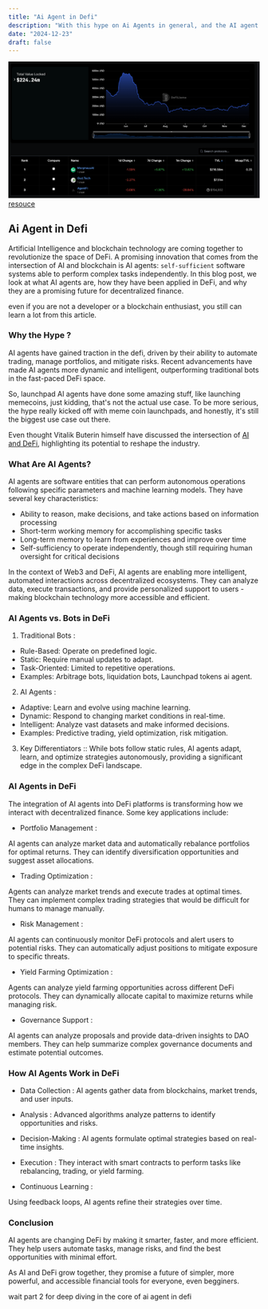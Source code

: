 ```yaml
---
title: "Ai Agent in Defi"
description: "With this hype on Ai Agents in general, and the AI agent in blockchain in particular, I decided to write multiple articles about it to share my thoughts and insights."
date: "2024-12-23"
draft: false
---
```


![alt text](image.png)
                                        [resouce](https://defillama.com/protocols/AI%20Agents)
## Ai Agent in Defi 

Artificial Intelligence and blockchain technology are coming together to revolutionize the space of DeFi. A promising innovation that comes from the intersection of AI and blockchain is AI agents: `self-sufficient` software systems able to perform complex tasks independently. In this blog post, we look at what AI agents are, how they have been applied in DeFi, and why they are a promising future for decentralized finance.


even if you are not a developer or a blockchain enthusiast, you still can learn a lot from this article. 


### Why the Hype ? 

AI agents have gained traction in the defi, driven by their ability to automate trading, manage portfolios, and mitigate risks. Recent advancements have made AI agents more dynamic and intelligent, outperforming traditional bots in the fast-paced DeFi space.

So, launchpad AI agents have done some amazing stuff, like launching memecoins, just kidding, that's not the actual use case. To be more serious, the hype really kicked off with meme coin launchpads, and honestly, it's still the biggest use case out there.

Even thought  Vitalik Buterin himself have discussed the intersection of [AI and DeFi](https://vitalik.eth.limo/general/2024/01/30/cryptoai.html), highlighting its potential to reshape the industry.




### What Are AI Agents?
AI agents are software entities that can perform autonomous operations following specific parameters and machine learning models. They have several key characteristics:

- Ability to reason, make decisions, and take actions based on information processing
- Short-term working memory for accomplishing specific tasks
- Long-term memory to learn from experiences and improve over time
- Self-sufficiency to operate independently, though still requiring human oversight for critical decisions

In the context of Web3 and DeFi, AI agents are enabling more intelligent, automated interactions across decentralized ecosystems. They can analyze data, execute transactions, and provide personalized support to users - making blockchain technology more accessible and efficient.

### AI Agents vs. Bots in DeFi


1. Traditional Bots :
  - Rule-Based: Operate on predefined logic.
  - Static: Require manual updates to adapt.
  - Task-Oriented: Limited to repetitive operations.
  - Examples: Arbitrage bots, liquidation bots, Launchpad tokens ai agent. 


2. AI Agents  :
  - Adaptive: Learn and evolve using machine learning.
  - Dynamic: Respond to changing market conditions in real-time.
  - Intelligent: Analyze vast datasets and make informed decisions.
  - Examples: Predictive trading, yield optimization, risk mitigation.


3. Key Differentiators  ::
While bots follow static rules, AI agents adapt, learn, and optimize strategies autonomously, providing a significant edge in the complex DeFi landscape.


### AI Agents in DeFi
The integration of AI agents into DeFi platforms is transforming how we interact with decentralized finance. Some key applications include:

- Portfolio Management : 

AI agents can analyze market data and automatically rebalance portfolios for optimal returns.
They can identify diversification opportunities and suggest asset allocations.

- Trading Optimization :

Agents can analyze market trends and execute trades at optimal times.
They can implement complex trading strategies that would be difficult for humans to manage manually.

- Risk Management :

AI agents can continuously monitor DeFi protocols and alert users to potential risks.
They can automatically adjust positions to mitigate exposure to specific threats.

- Yield Farming Optimization :

Agents can analyze yield farming opportunities across different DeFi protocols.
They can dynamically allocate capital to maximize returns while managing risk.

- Governance Support :

AI agents can analyze proposals and provide data-driven insights to DAO members.
They can help summarize complex governance documents and estimate potential outcomes.



### How AI Agents Work in DeFi
- Data Collection :
AI agents gather data from blockchains, market trends, and user inputs.

- Analysis :
Advanced algorithms analyze patterns to identify opportunities and risks.

- Decision-Making :
AI agents formulate optimal strategies based on real-time insights.

- Execution :
They interact with smart contracts to perform tasks like rebalancing, trading, or yield farming.
- Continuous Learning :

Using feedback loops, AI agents refine their strategies over time.


### Conclusion
AI agents are changing DeFi by making it smarter, faster, and more efficient. They help users automate tasks, manage risks, and find the best opportunities with minimal effort.

As AI and DeFi grow together, they promise a future of simpler, more powerful, and accessible financial tools for everyone, even begginers.

wait part 2 for deep diving in the core of ai agent in defi 